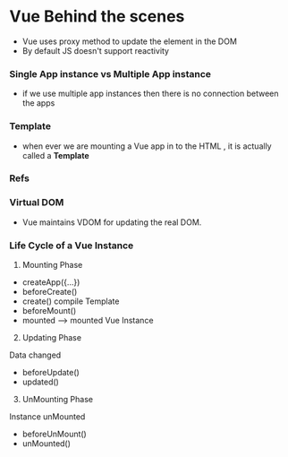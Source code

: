 # Vue Behind the scenes

- Vue uses proxy method to update the element in the DOM
- By default JS doesn't support reactivity

### Single App instance vs Multiple App instance

- if we use multiple app instances then there is no connection between the apps

### Template

- when ever we are mounting a Vue app in to the HTML , it is actually called a **Template**

### Refs

### Virtual DOM

- Vue maintains VDOM for updating the real DOM.

### Life Cycle of a Vue Instance

1. Mounting Phase

- createApp({...})
- beforeCreate()
- create()
  compile Template
- beforeMount()
- mounted --> mounted Vue Instance

2. Updating Phase

Data changed

- beforeUpdate()
- updated()

3. UnMounting Phase

Instance unMounted

- beforeUnMount()
- unMounted()
